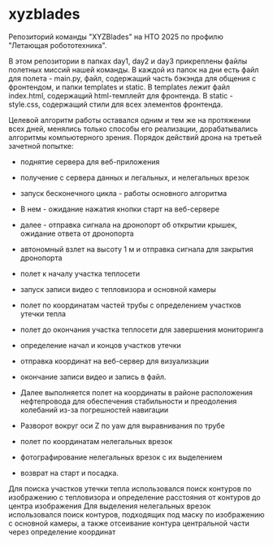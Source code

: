 # xyzblades
Репозиторий команды "XYZBlades" на НТО 2025 по профилю "Летающая робототехника".

В этом репозитории в папках day1, day2 и day3 прикреплены файлы полетных миссий нашей команды. 
В каждой из папок на дни есть файл для полета - main.py, файл, содержащий часть бэкэнда для общения с фронтендом, и папки templates и static.
В templates лежит файл index.html, содержащий html-темплейт для фронтенда. В static - style.css, содержащий стили для всех элементов фронтенда.

Целевой алгоритм работы оставался одним и тем же на протяжении всех дней, менялись только способы его реализации, дорабатывались алгоритмы компьютерного зрения.
Порядок действий дрона на третьей зачетной попытке:
- поднятие сервера для веб-приложения
- получение с сервера данных и легальных, и нелегальных врезок
- запуск бесконечного цикла - работы основного алгоритма
- В нем - ожидание нажатия кнопки старт на веб-сервере
- далее - отправка сигнала на дронопорт об открытии крышек, ожидание ответа от дронопорта
- автономный взлет на высоту 1 м и отправка сигнала для закрытия дронопорта
- полет к началу участка теплосети
- запуск записи видео с тепловизора и основной камеры
- полет по координатам частей трубы с определением участков утечки тепла
- полет до окончания участка теплосети для завершения мониторинга
- определение начал и концов участков утечки
- отправка координат на веб-сервер для визуализации
- окончание записи видео и запись в файл.

- Далее выполняется полет на координаты в районе расположения нефтепровода для обеспечения стабильности и преодоления колебаний из-за погрешностей навигации
- Разворот вокруг оси Z по yaw для выравнивания по трубе
- полет по координатам нелегальных врезок
- фотографирование нелегальных врезок с их выделением
- возврат на старт и посадка.

Для поиска участков утечки тепла использовался поиск контуров по изображению с тепловизора и определение расстояния от контуров до центра изображения
Для выделения нелегальных врезок использовался поиск контуров, подходящих под маску по изображению с основной камеры, а также отсеивание контура центральной части через определение координат
